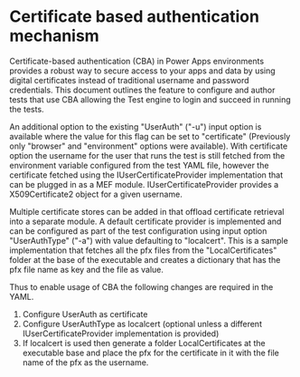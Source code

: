 # Certificate based authentication mechanism

Certificate-based authentication (CBA) in Power Apps environments provides a robust way to secure access to your apps and data by using digital certificates instead of traditional username and password credentials. 
This document outlines the feature to configure and author tests that use CBA allowing the Test engine to login and succeed in running the tests.

An additional option to the existing "UserAuth" ("-u") input option is available where the value for this flag can be set to "certificate" (Previously only "browser" and "environment" options were available). With certificate option the username for the user that runs the test is still fetched from the environment variable configured from the test YAML file, however the certificate fetched using the IUserCertificateProvider implementation that can be plugged in as a MEF module. IUserCertificateProvider provides a X509Certificate2 object for a given username.

Multiple certificate stores can be added in that offload certificate retrieval into a separate module. A default certificate provider is implemented and can be configured as part of the test configuration using input option "UserAuthType" ("-a") with value defaulting to "localcert". This is a sample implementation that fetches all the pfx files from the "LocalCertificates" folder at the base of the executable and creates a dictionary that has the pfx file name as key and the file as value.

Thus to enable usage of CBA the following changes are required in the YAML. 
1. Configure UserAuth as certificate
2. Configure UserAuthType as localcert (optional unless a different IUserCertificateProvider implementation is provided)
3. If localcert is used then generate a folder LocalCertificates at the executable base and place the pfx for the certificate in it with the file name of the pfx as the username.
